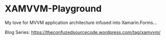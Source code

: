 # XAMVVM-Playground
My love for MVVM application architecture infused into Xamarin.Forms...

Blog Series: https://theconfuzedsourcecode.wordpress.com/tag/xamvvm/